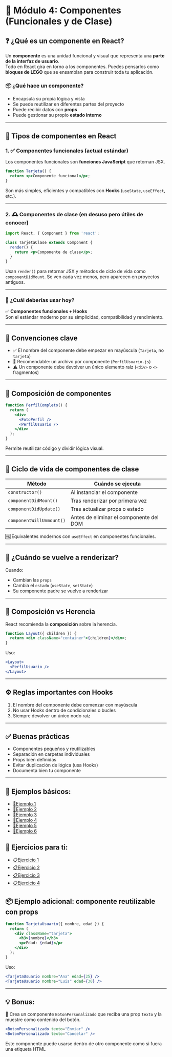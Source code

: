 
# 📘 Módulo 4: Componentes (Funcionales y de Clase)

## ❓ ¿Qué es un componente en React?

Un **componente** es una unidad funcional y visual que representa una **parte de la interfaz de usuario**.  
Todo en React gira en torno a los componentes. Puedes pensarlos como **bloques de LEGO** que se ensamblan para construir toda tu aplicación.

### 📦 ¿Qué hace un componente?

- Encapsula su propia lógica y vista
- Se puede reutilizar en diferentes partes del proyecto
- Puede recibir datos con **props**
- Puede gestionar su propio **estado interno**

---

## 🧱 Tipos de componentes en React

### 1. ✅ Componentes funcionales (actual estándar)

Los componentes funcionales son **funciones JavaScript** que retornan JSX.

```jsx
function Tarjeta() {
  return <p>Componente funcional</p>;
}
```

Son más simples, eficientes y compatibles con **Hooks** (`useState`, `useEffect`, etc.).

---

### 2. 🕰️ Componentes de clase (en desuso pero útiles de conocer)

```jsx
import React, { Component } from 'react';

class TarjetaClase extends Component {
  render() {
    return <p>Componente de clase</p>;
  }
}
```

Usan `render()` para retornar JSX y métodos de ciclo de vida como `componentDidMount`. Se ven cada vez menos, pero aparecen en proyectos antiguos.

---

### 👑 ¿Cuál deberías usar hoy?

✅ **Componentes funcionales + Hooks**  
Son el estándar moderno por su simplicidad, compatibilidad y rendimiento.

---

## 📢 Convenciones clave

- ✅ El nombre del componente debe empezar en mayúscula (`Tarjeta`, no `tarjeta`)
- 📁 Recomendable: un archivo por componente (`PerfilUsuario.js`)
- ⚠️ Un componente debe devolver un único elemento raíz (`<div>` o `<>` fragmentos)

---

## 🧠 Composición de componentes

```jsx
function PerfilCompleto() {
  return (
    <div>
      <FotoPerfil />
      <PerfilUsuario />
    </div>
  );
}
```

Permite reutilizar código y dividir lógica visual.

---

## 🧬 Ciclo de vida de componentes de clase

| Método                  | Cuándo se ejecuta                             |
|------------------------|-----------------------------------------------|
| `constructor()`        | Al instanciar el componente                   |
| `componentDidMount()`  | Tras renderizar por primera vez               |
| `componentDidUpdate()` | Tras actualizar props o estado                |
| `componentWillUnmount()`| Antes de eliminar el componente del DOM      |

🆚 Equivalentes modernos con `useEffect` en componentes funcionales.

---

## 🔄 ¿Cuándo se vuelve a renderizar?

Cuando:

- Cambian las `props`
- Cambia el `estado` (`useState`, `setState`)
- Su componente padre se vuelve a renderizar

---

## 🧠 Composición vs Herencia

React recomienda la **composición** sobre la herencia.

```jsx
function Layout({ children }) {
  return <div className="container">{children}</div>;
}
```

Uso:

```jsx
<Layout>
  <PerfilUsuario />
</Layout>
```

---

## ⚙️ Reglas importantes con Hooks

1. El nombre del componente debe comenzar con mayúscula
2. No usar Hooks dentro de condicionales o bucles
3. Siempre devolver un único nodo raíz

---

## ✅ Buenas prácticas

- Componentes pequeños y reutilizables
- Separación en carpetas individuales
- Props bien definidas
- Evitar duplicación de lógica (usa Hooks)
- Documenta bien tu componente

---

## 🧪 Ejemplos básicos:

* [📝Ejemplo 1](./Ejemplos/Ejemplo_1.md)
* [📝Ejemplo 2](./Ejemplos/Ejemplo_2.md)
* [📝Ejemplo 3](./Ejemplos/Ejemplo_3.md)
* [📝Ejemplo 4](./Ejemplos/Ejemplo_4.md)
* [📝Ejemplo 5](./Ejemplos/Ejemplo_5.md)
* [📝Ejemplo 6](./Ejemplos/Ejemplo_6.md)

## 🎯 Ejercicios para ti:

* [📋Ejercicio 1](./Ejercicios/Ejercicio_1.md)
* [📋Ejercicio 2](./Ejercicios/Ejercicio_2.md)
* [📋Ejercicio 3](./Ejercicios/Ejercicio_3.md)
* [📋Ejercicio 4](./Ejercicios/Ejercicio_4.md)

## 📦 Ejemplo adicional: componente reutilizable con props

```jsx
function TarjetaUsuario({ nombre, edad }) {
  return (
    <div className="tarjeta">
      <h3>{nombre}</h3>
      <p>Edad: {edad}</p>
    </div>
  );
}
```

Uso:

```jsx
<TarjetaUsuario nombre="Ana" edad={25} />
<TarjetaUsuario nombre="Luis" edad={30} />
```
---

## 💡 Bonus:

🧪 Crea un componente `BotonPersonalizado` que reciba una prop `texto` y la muestre como contenido del botón.

```jsx
<BotonPersonalizado texto="Enviar" />
<BotonPersonalizado texto="Cancelar" />
```

Este componente puede usarse dentro de otro componente como si fuera una etiqueta HTML

